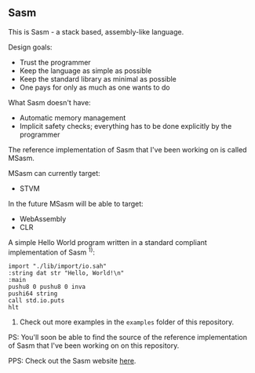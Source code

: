 Sasm
----
This is Sasm - a stack based, assembly-like language.

Design goals:
- Trust the programmer
- Keep the language as simple as possible
- Keep the standard library as minimal as possible
- One pays for only as much as one wants to do

What Sasm doesn't have:
- Automatic memory management
- Implicit safety checks; everything has to be done explicitly by the programmer

The reference implementation of Sasm that I've been working on is called MSasm.

MSasm can currently target:
- STVM

In the future MSasm will be able to target:
- WebAssembly
- CLR

A simple Hello World program written in a standard compliant implementation of Sasm <sup>1)</sup>:

    import "./lib/import/io.sah"   
    :string dat str "Hello, World!\n"
    :main
    pushu8 0 pushu8 0 inva
    pushi64 string
    call std.io.puts
    hlt

1) Check out more examples in the `examples` folder of this repository.

PS: You'll soon be able to find the source of the reference implementation of Sasm that I've been working on on this repository.

PPS: Check out the Sasm website [here](https://sites.google.com/view/sasm-lang/sasm-home).
